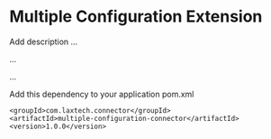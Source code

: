 # Multiple Configuration Extension

Add description ...


...


...


Add this dependency to your application pom.xml

```
<groupId>com.laxtech.connector</groupId>
<artifactId>multiple-configuration-connector</artifactId>
<version>1.0.0</version>
```
